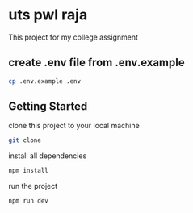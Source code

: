 # uts pwl raja

This project for my college assignment

## create .env file from .env.example

```bash
cp .env.example .env
```

## Getting Started

clone this project to your local machine

```bash
git clone
```

install all dependencies

```bash
npm install
```

run the project

```bash
npm run dev
```
